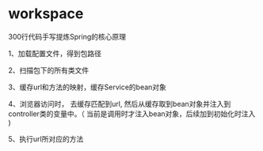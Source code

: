 # workspace
300行代码手写提炼Spring的核心原理

 1、加载配置文件，得到包路径
 
 2、扫描包下的所有类文件
 
 3、缓存url和方法的映射，缓存Service的bean对象
 
 4、浏览器访问时， 去缓存匹配到url, 然后从缓存取到bean对象并注入到controller类的变量中。（ 当前是调用时才注入bean对象，后续加到初始化时注入 )
 
 5、执行url所对应的方法
